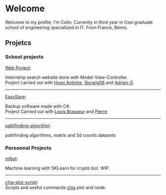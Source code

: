 # Welcome

Welcome to my profile, I'm Colin. 
Currently in third year in Cesi graduate school of engineering specialized in IT. From France, Reims.

## Projetcs

### School projects

[Web Project](https://github.com/ColinHmrl/Projet-Web):  

Internship search website done with Model-View-Controller.  
Project carried out with [Hugo Antoine](https://github.com/Hugo-Antoine), [Skywig08](https://github.com/Skywig08) and [Adrien-S](https://github.com/Adrien-S).

---

[EasySave](https://github.com/ColinHmrl/EasySave):  

Backup software made with C#.  
Project Carried out with [Louis Brasseur](https://github.com/louisbrasseur) and [Pierre](https://github.com/Pierree-A)


---

[pathfinding-algorithm](https://github.com/ColinHmrl/pathfinding-algorithm):  

pathfinding algorithms, matrix and 3d coords datasets

### Personnal Projects


[mlbot](https://github.com/ColinHmrl/mlbot):  

Machine learning with SKLearn for crypto bot. WIP.

---

[chia-plot-script](https://github.com/ColinHmrl/chia-plot-script):  
Scripts and useful commands [chia](https://github.com/Chia-Network) plot and node.

